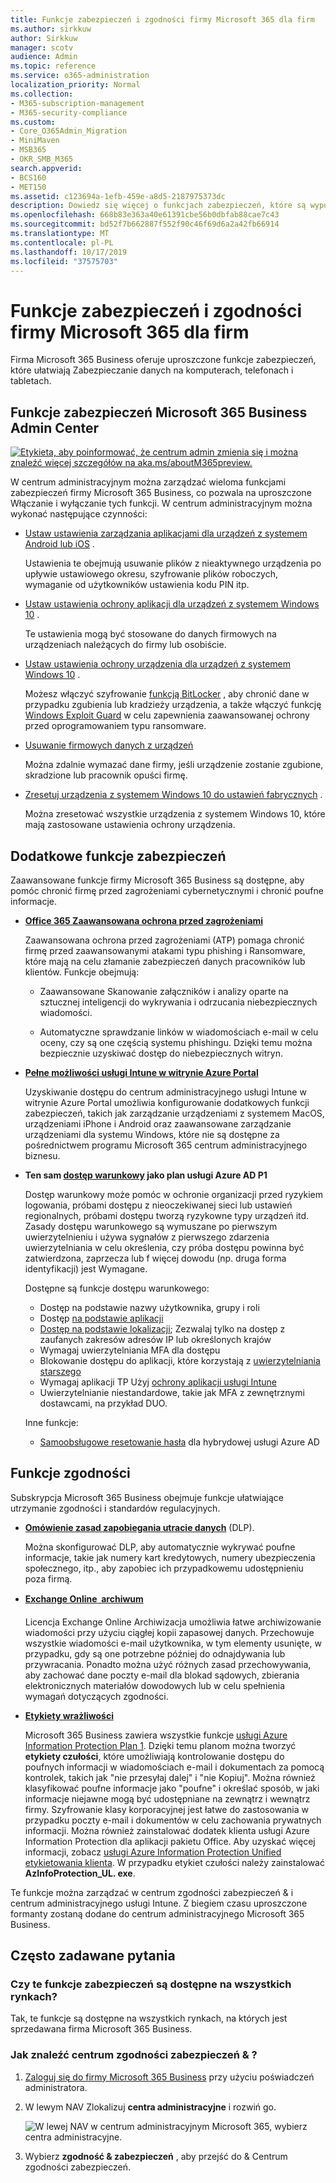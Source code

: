 ```yaml
---
title: Funkcje zabezpieczeń i zgodności firmy Microsoft 365 dla firm
ms.author: sirkkuw
author: Sirkkuw
manager: scotv
audience: Admin
ms.topic: reference
ms.service: o365-administration
localization_priority: Normal
ms.collection:
- M365-subscription-management
- M365-security-compliance
ms.custom:
- Core_O365Admin_Migration
- MiniMaven
- MSB365
- OKR_SMB_M365
search.appverid:
- BCS160
- MET150
ms.assetid: c123694a-1efb-459e-a8d5-2187975373dc
description: Dowiedz się więcej o funkcjach zabezpieczeń, które są wyposażone w Microsoft 365 Business.
ms.openlocfilehash: 668b83e363a40e61391cbe56b0dbfab88cae7c43
ms.sourcegitcommit: bd52f7b662887f552f90c46f69d6a2a42fb66914
ms.translationtype: MT
ms.contentlocale: pl-PL
ms.lasthandoff: 10/17/2019
ms.locfileid: "37575703"
---
```

# <a name="microsoft-365-business-security-and-compliance-features"></a>Funkcje zabezpieczeń i zgodności firmy Microsoft 365 dla firm

Firma Microsoft 365 Business oferuje uproszczone funkcje zabezpieczeń, które ułatwiają Zabezpieczanie danych na komputerach, telefonach i tabletach.
    
## <a name="microsoft-365-business-admin-center-security-features"></a>Funkcje zabezpieczeń Microsoft 365 Business Admin Center

[![Etykieta, aby poinformować, że centrum admin zmienia się i można znaleźć więcej szczegółów na aka.ms/aboutM365preview.](media/m365admincenterchanging.png)](https://docs.microsoft.com/office365/admin/microsoft-365-admin-center-preview)

W centrum administracyjnym można zarządzać wieloma funkcjami zabezpieczeń firmy Microsoft 365 Business, co pozwala na uproszczone Włączanie i wyłączanie tych funkcji. W centrum administracyjnym można wykonać następujące czynności:
  
  
- [Ustaw ustawienia zarządzania aplikacjami dla urządzeń z systemem Android lub iOS](app-protection-settings-for-android-and-ios.md) . 
    
    Ustawienia te obejmują usuwanie plików z nieaktywnego urządzenia po upływie ustawiowego okresu, szyfrowanie plików roboczych, wymaganie od użytkowników ustawienia kodu PIN itp.
    
- [Ustaw ustawienia ochrony aplikacji dla urządzeń z systemem Windows 10](protection-settings-for-windows-10-devices.md) . 
    
    Te ustawienia mogą być stosowane do danych firmowych na urządzeniach należących do firmy lub osobiście.
    
- [Ustaw ustawienia ochrony urządzenia dla urządzeń z systemem Windows 10](protection-settings-for-windows-10-pcs.md) . 
    
    Możesz włączyć szyfrowanie [funkcją BitLocker](https://go.microsoft.com/fwlink/p/?linkid=871405) , aby chronić dane w przypadku zgubienia lub kradzieży urządzenia, a także włączyć funkcję [Windows Exploit Guard](https://go.microsoft.com/fwlink/p/?linkid=871404) w celu zapewnienia zaawansowanej ochrony przed oprogramowaniem typu ransomware. 
    
- [Usuwanie firmowych danych z urządzeń](remove-company-data.md)
    
    Można zdalnie wymazać dane firmy, jeśli urządzenie zostanie zgubione, skradzione lub pracownik opuści firmę.
    
- [Zresetuj urządzenia z systemem Windows 10 do ustawień fabrycznych](reset-devices-to-factory-settings.md) . 
    
    Można zresetować wszystkie urządzenia z systemem Windows 10, które mają zastosowane ustawienia ochrony urządzenia.
    
## <a name="additional-security-features"></a>Dodatkowe funkcje zabezpieczeń 

Zaawansowane funkcje firmy Microsoft 365 Business są dostępne, aby pomóc chronić firmę przed zagrożeniami cybernetycznymi i chronić poufne informacje.
  
- **[Office 365 Zaawansowana ochrona przed zagrożeniami](https://support.office.com/article/e100fe7c-f2a1-4b7d-9e08-622330b83653)**
    
    Zaawansowana ochrona przed zagrożeniami (ATP) pomaga chronić firmę przed zaawansowanymi atakami typu phishing i Ransomware, które mają na celu złamanie zabezpieczeń danych pracowników lub klientów. Funkcje obejmują:
    
  - Zaawansowane Skanowanie załączników i analizy oparte na sztucznej inteligencji do wykrywania i odrzucania niebezpiecznych wiadomości.
    
  - Automatyczne sprawdzanie linków w wiadomościach e-mail w celu oceny, czy są one częścią systemu phishingu. Dzięki temu można bezpiecznie uzyskiwać dostęp do niebezpiecznych witryn.

- **[Pełne możliwości usługi Intune w witrynie Azure Portal](https://go.microsoft.com/fwlink/p/?linkid=871403)**
    
    Uzyskiwanie dostępu do centrum administracyjnego usługi Intune w witrynie Azure Portal umożliwia konfigurowanie dodatkowych funkcji zabezpieczeń, takich jak zarządzanie urządzeniami z systemem MacOS, urządzeniami iPhone i Android oraz zaawansowane zarządzanie urządzeniami dla systemu Windows, które nie są dostępne za pośrednictwem programu Microsoft 365 centrum administracyjnego biznesu.
- **Ten sam [dostęp warunkowy](https://docs.microsoft.com/en-us/azure/active-directory/conditional-access/overview) jako plan usługi Azure AD P1**

    Dostęp warunkowy może pomóc w ochronie organizacji przed ryzykiem logowania, próbami dostępu z nieoczekiwanej sieci lub ustawień regionalnych, próbami dostępu tworzą ryzykowne typy urządzeń itd. Zasady dostępu warunkowego są wymuszane po pierwszym uwierzytelnieniu i używa sygnałów z pierwszego zdarzenia uwierzytelniania w celu określenia, czy próba dostępu powinna być zatwierdzona, zaprzecza lub f więcej dowodu (np. druga forma identyfikacji) jest Wymagane.

    Dostępne są funkcje dostępu warunkowego:

    - Dostęp na podstawie nazwy użytkownika, grupy i roli
    - Dostęp [na podstawie aplikacji](https://docs.microsoft.com/azure/active-directory/conditional-access/app-based-conditional-access) 
    - [Dostęp na podstawie lokalizacji](https://docs.microsoft.com/azure/active-directory/authentication/howto-registration-mfa-sspr-combined#conditional-access-policies-for-combined-registration);  Zezwalaj tylko na dostęp z zaufanych zakresów adresów IP lub określonych krajów 
    - Wymagaj uwierzytelniania MFA dla dostępu
    - Blokowanie dostępu do aplikacji, które korzystają z [uwierzytelniania starszego](https://docs.microsoft.com/azure/active-directory/conditional-access/block-legacy-authentication)
    - Wymagaj aplikacji TP Użyj [ochrony aplikacji usługi Intune](https://docs.microsoft.com/azure/active-directory/conditional-access/app-protection-based-conditional-access)
    - Uwierzytelnianie niestandardowe, takie jak MFA z zewnętrznymi dostawcami, na przykład DUO.
   
    Inne funkcje:
    - [Samoobsługowe resetowanie hasła](https://docs.microsoft.com/azure/active-directory/authentication/concept-sspr-customization) dla hybrydowej usługi Azure AD
    
## <a name="compliance-features"></a>Funkcje zgodności

Subskrypcja Microsoft 365 Business obejmuje funkcje ułatwiające utrzymanie zgodności i standardów regulacyjnych.

- **[Omówienie zasad zapobiegania utracie danych](https://support.office.com/article/1966b2a7-d1e2-4d92-ab61-42efbb137f5e)** (DLP). 
    
    Można skonfigurować DLP, aby automatycznie wykrywać poufne informacje, takie jak numery kart kredytowych, numery ubezpieczenia społecznego, itp., aby zapobiec ich przypadkowemu udostępnieniu poza firmą.
    
- **[Exchange Online  archiwum](https://products.office.com/exchange/microsoft-exchange-online-archiving-email)**
    
    Licencja Exchange Online Archiwizacja umożliwia łatwe archiwizowanie wiadomości przy użyciu ciągłej kopii zapasowej danych. Przechowuje wszystkie wiadomości e-mail użytkownika, w tym elementy usunięte, w przypadku, gdy są one potrzebne później do odnajdywania lub przywracania. Ponadto można użyć różnych zasad przechowywania, aby zachować dane poczty e-mail dla blokad sądowych, zbierania elektronicznych materiałów dowodowych lub w celu spełnienia wymagań dotyczących zgodności.
    
- **[Etykiety wrażliwości](https://docs.microsoft.com/microsoft-365/compliance/sensitivity-labels)**

   Microsoft 365 Business zawiera wszystkie funkcje [usługi Azure Information Protection Plan 1](https://go.microsoft.com/fwlink/p/?linkid=871407). Dzięki temu planom można tworzyć **etykiety czułości**, które umożliwiają kontrolowanie dostępu do poufnych informacji w wiadomościach e-mail i dokumentach za pomocą kontrolek, takich jak "nie przesyłaj dalej" i "nie Kopiuj". Można również klasyfikować poufne informacje jako "poufne" i określać sposób, w jaki informacje niejawne mogą być udostępniane na zewnątrz i wewnątrz firmy. Szyfrowanie klasy korporacyjnej jest łatwe do zastosowania w przypadku poczty e-mail i dokumentów w celu zachowania prywatnych informacji. Można również zainstalować dodatek klienta usługi Azure Information Protection dla aplikacji pakietu Office. Aby uzyskać więcej informacji, zobacz [usługi Azure Information Protection Unified etykietowania klienta](https://docs.microsoft.com/azure/information-protection/rms-client/unifiedlabelingclient-version-release-history). W przypadku etykiet czułości należy zainstalować **AzInfoProtection_UL. exe**.

Te funkcje można zarządzać w centrum zgodności zabezpieczeń &amp; i centrum administracyjnego usługi Intune. Z biegiem czasu uproszczone formanty zostaną dodane do centrum administracyjnego Microsoft 365 Business.
  
    
## <a name="faq"></a>Często zadawane pytania

 ### <a name="are-these-security-features-available-in-all-markets"></a>Czy te funkcje zabezpieczeń są dostępne na wszystkich rynkach?
  
Tak, te funkcje są dostępne na wszystkich rynkach, na których jest sprzedawana firma Microsoft 365 Business.
  
### <a name="how-do-i-find-the-security-amp-compliance-center"></a>Jak znaleźć centrum zgodności zabezpieczeń &amp; ?
  
1. [Zaloguj się do firmy Microsoft 365 Business](https://portal.microsoft.com/) przy użyciu poświadczeń administratora. 
    
2. W lewym NAV Zlokalizuj **centra administracyjne** i rozwiń go. 
    
    ![W lewej NAV w centrum administracyjnym Microsoft 365, wybierz centra administracyjne.](media/fa4484f8-c637-45fd-a7bd-bdb3abfd6c03.png)
  
3. Wybierz **zgodność &amp; zabezpieczeń** , aby przejść do &amp; Centrum zgodności zabezpieczeń.